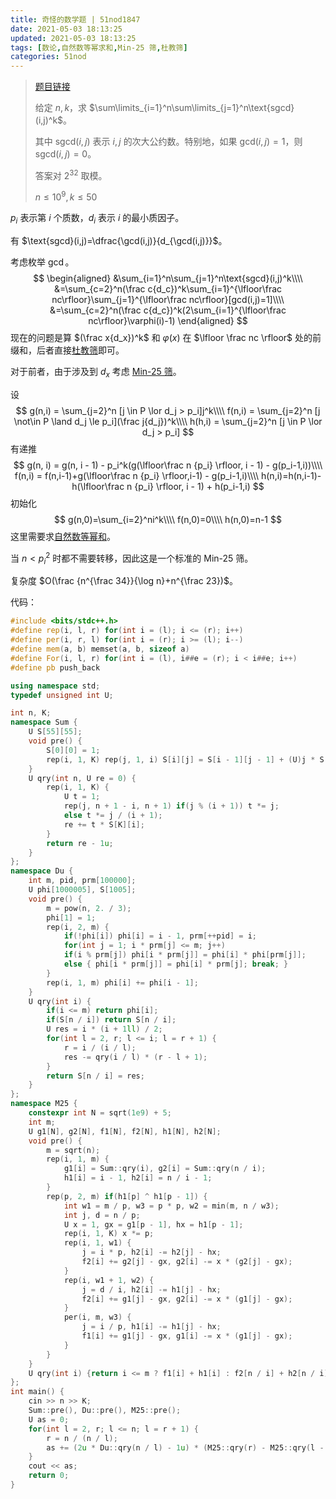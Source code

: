 ```yaml
---
title: 奇怪的数学题 | 51nod1847
date: 2021-05-03 18:13:25
updated: 2021-05-03 18:13:25
tags: [数论,自然数等幂求和,Min-25 筛,杜教筛]
categories: 51nod
---
```

> [题目链接](https://www.51nod.com/Challenge/Problem.html#problemId=1847)
>
> 给定 $n,k$，求 $\sum\limits_{i=1}^n\sum\limits_{j=1}^n\text{sgcd}(i,j)^k$。
>
> 其中 $\text{sgcd}(i,j)$ 表示 $i,j$ 的次大公约数。特别地，如果 $\text{gcd}(i,j)=1$，则 $\text{sgcd}(i,j)=0$。
>
> 答案对 $2^{32}$ 取模。
>
> $n \le 10^9,k \le 50$

$p_i$ 表示第 $i$ 个质数，$d_i$ 表示 $i$ 的最小质因子。

有 $\text{sgcd}(i,j)=\dfrac{\gcd(i,j)}{d_{\gcd(i,j)}}$。

考虑枚举 $\gcd$。
$$
\begin{aligned}
&\sum_{i=1}^n\sum_{j=1}^n\text{sgcd}(i,j)^k\\\\
&=\sum_{c=2}^n(\frac c{d_c})^k\sum_{i=1}^{\lfloor\frac nc\rfloor}\sum_{j=1}^{\lfloor\frac nc\rfloor}[gcd(i,j)=1]\\\\
&=\sum_{c=2}^n(\frac c{d_c})^k(2\sum_{i=1}^{\lfloor\frac nc\rfloor}\varphi(i)-1)
\end{aligned}
$$
现在的问题是算 $(\frac x{d_x})^k$ 和 $\varphi(x)$ 在 $\lfloor \frac nc \rfloor$ 处的前缀和，后者直接[杜教筛](https://platelet.top/du-jiao-shai-and-min-25-shai-and-powerful-number-shai/#%E6%9D%9C%E6%95%99%E7%AD%9B)即可。

对于前者，由于涉及到 $d_x$ 考虑 [Min-25 筛](https://platelet.top/du-jiao-shai-and-min-25-shai-and-powerful-number-shai/#min-25-%E7%AD%9B)。

设
$$
g(n,i) = \sum_{j=2}^n [j \in P \lor d_j > p_i]j^k\\\\
f(n,i) = \sum_{j=2}^n [j \not\in P \land d_j \le p_i](\frac j{d_j})^k\\\\
h(h,i) = \sum_{j=2}^n [j \in P \lor d_j > p_i]
$$
有递推
$$
g(n, i) = g(n, i - 1) - p_i^k(g(\lfloor\frac n {p_i} \rfloor, i - 1) - g(p_i-1,i))\\\\
f(n,i) = f(n,i-1)+g(\lfloor\frac n {p_i} \rfloor,i-1) - g(p_i-1,i)\\\\
h(n,i)=h(n,i-1)-h(\lfloor\frac n {p_i} \rfloor, i - 1) + h(p_i-1,i)
$$
初始化
$$
g(n,0)=\sum_{i=2}^ni^k\\\\
f(n,0)=0\\\\
h(n,0)=n-1
$$
这里需要求[自然数等幂和](https://platelet.top/zi-ran-shu-deng-mi-qiu-he/)。

当 $n < p_i^2$ 时都不需要转移，因此这是一个标准的 Min-25 筛。

复杂度 $O(\frac {n^{\frac 34}}{\log n}+n^{\frac 23})$。

代码：

```cpp
#include <bits/stdc++.h>
#define rep(i, l, r) for(int i = (l); i <= (r); i++)
#define per(i, r, l) for(int i = (r); i >= (l); i--)
#define mem(a, b) memset(a, b, sizeof a)
#define For(i, l, r) for(int i = (l), i##e = (r); i < i##e; i++)
#define pb push_back

using namespace std;
typedef unsigned int U;

int n, K;
namespace Sum {
    U S[55][55];
    void pre() {
        S[0][0] = 1;
        rep(i, 1, K) rep(j, 1, i) S[i][j] = S[i - 1][j - 1] + (U)j * S[i - 1][j];
    }
    U qry(int n, U re = 0) {
        rep(i, 1, K) {
            U t = 1;
            rep(j, n + 1 - i, n + 1) if(j % (i + 1)) t *= j;
            else t *= j / (i + 1);
            re += t * S[K][i];
        }
        return re - 1u;
    }
};
namespace Du {
    int m, pid, prm[100000];
    U phi[1000005], S[1005];
    void pre() {
        m = pow(n, 2. / 3);
        phi[1] = 1;
        rep(i, 2, m) {
            if(!phi[i]) phi[i] = i - 1, prm[++pid] = i;
            for(int j = 1; i * prm[j] <= m; j++)
            if(i % prm[j]) phi[i * prm[j]] = phi[i] * phi[prm[j]];
            else { phi[i * prm[j]] = phi[i] * prm[j]; break; }
        }
        rep(i, 1, m) phi[i] += phi[i - 1];
    }
    U qry(int i) {
        if(i <= m) return phi[i];
        if(S[n / i]) return S[n / i];
        U res = i * (i + 1ll) / 2;
        for(int l = 2, r; l <= i; l = r + 1) {
            r = i / (i / l);
            res -= qry(i / l) * (r - l + 1);
        }
        return S[n / i] = res;
    }
};
namespace M25 {
    constexpr int N = sqrt(1e9) + 5;
    int m;
    U g1[N], g2[N], f1[N], f2[N], h1[N], h2[N];
    void pre() {
        m = sqrt(n);
        rep(i, 1, m) {
            g1[i] = Sum::qry(i), g2[i] = Sum::qry(n / i);
            h1[i] = i - 1, h2[i] = n / i - 1;
        }
        rep(p, 2, m) if(h1[p] ^ h1[p - 1]) {
            int w1 = m / p, w3 = p * p, w2 = min(m, n / w3);
            int j, d = n / p;
            U x = 1, gx = g1[p - 1], hx = h1[p - 1];
            rep(i, 1, K) x *= p;
            rep(i, 1, w1) {
                j = i * p, h2[i] -= h2[j] - hx;
                f2[i] += g2[j] - gx, g2[i] -= x * (g2[j] - gx);
            }
            rep(i, w1 + 1, w2) {
                j = d / i, h2[i] -= h1[j] - hx;
                f2[i] += g1[j] - gx, g2[i] -= x * (g1[j] - gx);
            }
            per(i, m, w3) {
                j = i / p, h1[i] -= h1[j] - hx;
                f1[i] += g1[j] - gx, g1[i] -= x * (g1[j] - gx);
            }
        }
    }
    U qry(int i) {return i <= m ? f1[i] + h1[i] : f2[n / i] + h2[n / i]; }
};
int main() {
    cin >> n >> K;
    Sum::pre(), Du::pre(), M25::pre();
    U as = 0;
    for(int l = 2, r; l <= n; l = r + 1) {
        r = n / (n / l);
        as += (2u * Du::qry(n / l) - 1u) * (M25::qry(r) - M25::qry(l - 1));
    }
    cout << as;
    return 0;
}
```